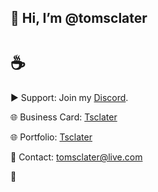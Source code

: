 ## 👋 Hi, I’m @tomsclater
# ☕

▶ Support: Join my [Discord](https://discord.gg/J9kVfvAYeH). 

🌐 Business Card: [Tsclater](https://tomsclater.github.io)

🌐 Portfolio: [Tsclater](https://t-sclater.vercel.app)

📧 Contact: tomsclater@live.com 

**🚀**
